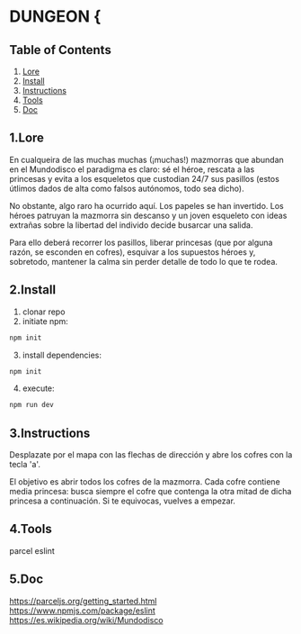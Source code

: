 # DUNGEON {

## Table of Contents

1. [Lore](#1Lore)
1. [Install](#2Install)
1. [Instructions](#3Instructions)
1. [Tools](#3Tools)
1. [Doc](#4Doc)

## 1.Lore

En cualqueira de las muchas muchas (¡muchas!) mazmorras que abundan en el Mundodisco el paradigma es claro: sé el héroe, rescata a las princesas y evita a los esqueletos que custodian 24/7 sus pasillos (estos útlimos dados de alta como falsos autónomos, todo sea dicho).

No obstante, algo raro ha ocurrido aquí. Los papeles se han invertido. Los héroes patruyan la mazmorra sin descanso y un joven esqueleto con ideas extrañas sobre la libertad del individo decide busarcar una salida.

Para ello deberá recorrer los pasillos, liberar princesas (que por alguna razón, se esconden en cofres), esquivar a los supuestos héroes y, sobretodo, mantener la calma sin perder detalle de todo lo que te rodea.

## 2.Install

1. clonar repo
2. initiate npm:

```js
npm init
```
3. install dependencies:

```js
npm init
```

4. execute:

```js
npm run dev
```

## 3.Instructions

Desplazate por el mapa con las flechas de dirección y abre los cofres con la tecla 'a'.

El objetivo es abrir todos los cofres de la mazmorra. Cada cofre contiene media princesa: busca siempre el cofre que contenga la otra mitad de dicha princesa a continuación. Si te equivocas, vuelves a empezar.

## 4.Tools

parcel
eslint

## 5.Doc

https://parceljs.org/getting_started.html
https://www.npmjs.com/package/eslint
https://es.wikipedia.org/wiki/Mundodisco